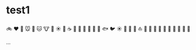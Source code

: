# test1

:bike: :heart: :dog: :mouse: :rabbit: :cat: :cow: :pig: :sunny: :car:
:coffee: :bouquet: :baby: :shoe: :cookie: :whale: :whale2: :fish:  :bird: :sunny: :car: :train: 
:ship: :boat: :tada: :ghost: :shit: :horse: :monkey: 
:cake: :dancer: :dancers: :dancer: :dancer: 




...
